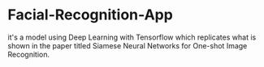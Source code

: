 # Facial-Recognition-App

it's a model using Deep Learning with Tensorflow which replicates what is shown in the paper titled Siamese Neural Networks for One-shot Image Recognition. 
